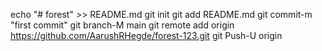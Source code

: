 echo "# forest" >> README.md git init 
git add README.md
git commit-m "first commit"
git branch-M main
git remote add origin https://github.com/AarushRHegde/forest-123.git
git Push-U origin
